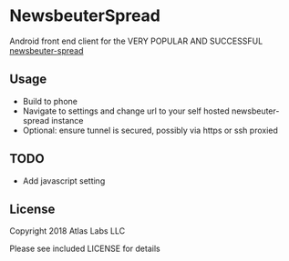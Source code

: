 # NewsbeuterSpread

Android front end client for the VERY POPULAR AND SUCCESSFUL [newsbeuter-spread](https://github.com/narfman0/newsbeuter-spread)

## Usage

* Build to phone
* Navigate to settings and change url to your self hosted newsbeuter-spread instance
* Optional: ensure tunnel is secured, possibly via https or ssh proxied

## TODO

* Add javascript setting

## License

Copyright 2018 Atlas Labs LLC

Please see included LICENSE for details